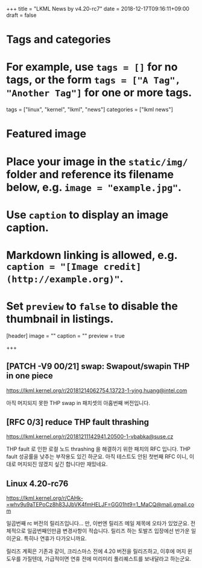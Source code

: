 +++
title = "LKML News by v4.20-rc7"
date = 2018-12-17T09:16:11+09:00
draft = false

# Tags and categories
# For example, use `tags = []` for no tags, or the form `tags = ["A Tag", "Another Tag"]` for one or more tags.
tags = ["linux", "kernel", "lkml", "news"]
categories = ["lkml news"]

# Featured image
# Place your image in the `static/img/` folder and reference its filename below, e.g. `image = "example.jpg"`.
# Use `caption` to display an image caption.
#   Markdown linking is allowed, e.g. `caption = "[Image credit](http://example.org)"`.
# Set `preview` to `false` to disable the thumbnail in listings.
[header]
image = ""
caption = ""
preview = true

+++

[PATCH -V9 00/21] swap: Swapout/swapin THP in one piece
-------------------------------------------------------

https://lkml.kernel.org/r/20181214062754.13723-1-ying.huang@intel.com

아직 머지되지 못한 THP swap in 패치셋의 아홉번째 버전입니다.


[RFC 0/3] reduce THP fault thrashing
------------------------------------

https://lkml.kernel.org/r/20181211142941.20500-1-vbabka@suse.cz

THP fault 로 인한 로컬 노드 thrashing 을 해결하기 위한 패치의 RFC 입니다.  THP
fault 성공률을 낮추는 부작용도 있긴 하군요.  아직 테스트도 안된 첫번째 RFC
이니, 이대로 머지되진 않겠지 싶긴 합니다만 재밌네요.


Linux 4.20-rc76
---------------

https://lkml.kernel.org/r/CAHk-=whv9u9aTEPoCz8h83JJbVK4fmHELJF=GG01ht9=1_MaCQ@mail.gmail.com

일곱번째 rc 버전의 릴리즈입니다... 만, 이번엔 릴리즈 메일 제목에 오타가
있었군요.  전체적으로 일곱번째인만큼 변경사항이 적습니다.  릴리즈 하는 토발즈
입장에선 반가운 일이군요.  특히나 연휴가 다가오니까요.

릴리즈 계획은 기존과 같이, 크리스마스 전에 4.20 버전을 릴리즈하고, 이후에 머지
윈도우를 가질텐데, 가급적이면 연휴 전에 미리미리 풀리퀘스트를 보내달라고
하는군요.
